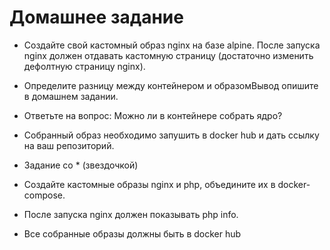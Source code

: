 # Домашнее задание
* Создайте свой кастомный образ nginx на базе alpine. После запуска nginx должен отдавать кастомную страницу (достаточно изменить дефолтную страницу nginx).
* Определите разницу между контейнером и образомВывод опишите в домашнем задании.
* Ответьте на вопрос: Можно ли в контейнере собрать ядро?
* Собранный образ необходимо запушить в docker hub и дать ссылку на ваш репозиторий.

* Задание со * (звездочкой)
* Создайте кастомные образы nginx и php, объедините их в docker-compose.
* После запуска nginx должен показывать php info.
* Все собранные образы должны быть в docker hub
